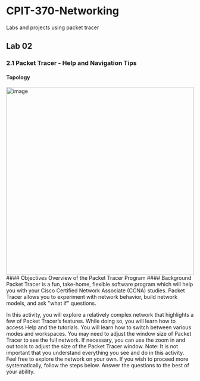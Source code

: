 # CPIT-370-Networking
Labs and projects using packet tracer
## Lab 02
### 2.1 Packet Tracer - Help and Navigation Tips
#### Topology
<img width="504" alt="image" src="https://user-images.githubusercontent.com/71409736/166081440-50c89eda-f939-4a33-8f9c-b867ff1091ea.png">
#### Objectives
Overview of the Packet Tracer Program
#### Background
Packet Tracer is a fun, take-home, flexible software program which will help you with your Cisco Certified Network Associate (CCNA) studies. Packet Tracer allows you to experiment with network behavior, build network models, and ask "what if" questions.

In this activity, you will explore a relatively complex network that highlights a few of Packet Tracer’s features. While doing so, you will learn how to access Help and the tutorials. You will learn how to switch between various modes and workspaces. You may need to adjust the window size of Packet Tracer to see the full network. If necessary, you can use the zoom in and out tools to adjust the size of the Packet Tracer window.
Note: It is not important that you understand everything you see and do in this activity. Feel free to explore the network on your own. If you wish to proceed more systematically, follow the steps below. Answer the questions to the best of your ability.
